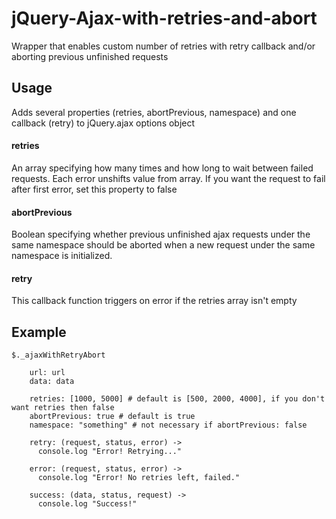 # jQuery-Ajax-with-retries-and-abort
Wrapper that enables custom number of retries with retry callback and/or aborting previous unfinished requests


## Usage
Adds several properties (retries, abortPrevious, namespace) and one callback (retry) to jQuery.ajax options object

#### retries
An array specifying how many times and how long to wait between failed requests. Each error unshifts value from array.
If you want the request to fail after first error, set this property to false

#### abortPrevious
Boolean specifying whether previous unfinished ajax requests under the same namespace should be aborted when a new request under the same namespace is initialized.

#### retry
This callback function triggers on error if the retries array isn't empty


## Example

    $._ajaxWithRetryAbort

        url: url
        data: data

        retries: [1000, 5000] # default is [500, 2000, 4000], if you don't want retries then false
        abortPrevious: true # default is true
        namespace: "something" # not necessary if abortPrevious: false

        retry: (request, status, error) ->
          console.log "Error! Retrying..."

        error: (request, status, error) ->
          console.log "Error! No retries left, failed."

        success: (data, status, request) ->
          console.log "Success!"
          
